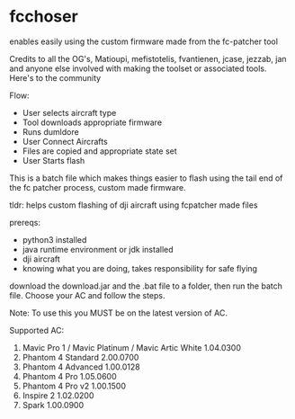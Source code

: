 # fcchoser
enables easily using the custom firmware made from the fc-patcher tool

Credits to all the OG's, Matioupi, mefistotelis, fvantienen, jcase, jezzab, jan and anyone else involved with making the toolset or associated tools. Here's to the community

Flow:
- User selects aircraft type
- Tool downloads appropriate firmware
- Runs dumldore
- User Connect Aircrafts
- Files are copied and appropriate state set
- User Starts flash

This is a batch file which makes things easier to flash using the tail end of the fc patcher process, custom made firmware.

tldr: helps custom flashing of dji aircraft using fcpatcher made files

prereqs:
- python3 installed
- java runtime environment or jdk installed
- dji aircraft
- knowing what you are doing, takes responsibility for safe flying

download the download.jar and the .bat file to a folder, then run the batch file. Choose your AC and follow the steps.

Note: To use this you MUST be on the latest version of AC.

Supported AC: 

   1) Mavic Pro 1 / Mavic Platinum / Mavic Artic White 1.04.0300
   2) Phantom 4 Standard 2.00.0700
   3) Phantom 4 Advanced 1.00.0128
   4) Phantom 4 Pro 1.05.0600
   5) Phantom 4 Pro v2 1.00.1500
   6) Inspire 2 1.02.0200
   7) Spark 1.00.0900
